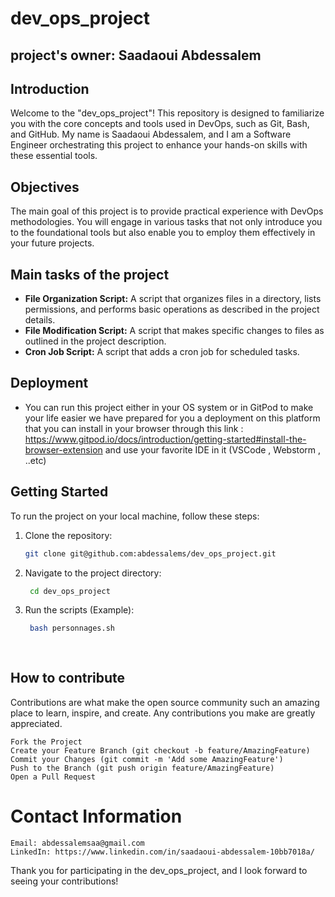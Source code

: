 # dev_ops_project

## project's owner: Saadaoui Abdessalem 

## Introduction
Welcome to the "dev_ops_project"! This repository is designed to familiarize you with the core concepts and tools used in DevOps, such as Git, Bash, and GitHub. My name is Saadaoui Abdessalem, and I am a Software Engineer orchestrating this project to enhance your hands-on skills with these essential tools.

## Objectives
The main goal of this project is to provide practical experience with DevOps methodologies. You will engage in various tasks that not only introduce you to the foundational tools but also enable you to employ them effectively in your future projects.


## Main tasks of the project
- **File Organization Script:** A script that organizes files in a directory, lists permissions, and performs basic operations as described in the project details.
- **File Modification Script:** A script that makes specific changes to files as outlined in the project description.
- **Cron Job Script:**  A script that adds a cron job for scheduled tasks.
## Deployment 
- You can run this project either in your OS system or in GitPod to make your life easier we have prepared for you a deployment on this platform that you can
install in your browser through this link : https://www.gitpod.io/docs/introduction/getting-started#install-the-browser-extension and use your favorite IDE in it (VSCode , Webstorm , ..etc)

## Getting Started
To run the project on your local machine, follow these steps:
1. Clone the repository:
   ```bash
   git clone git@github.com:abdessalems/dev_ops_project.git
2. Navigate to the project directory:
   ```bash
	cd dev_ops_project
3. Run the scripts (Example):
   ```bash
	bash personnages.sh
	
	
## How to contribute 

Contributions are what make the open source community such an amazing place to learn, inspire, and create. 
Any contributions you make are greatly appreciated.

    Fork the Project
    Create your Feature Branch (git checkout -b feature/AmazingFeature)
    Commit your Changes (git commit -m 'Add some AmazingFeature')
    Push to the Branch (git push origin feature/AmazingFeature)
    Open a Pull Request

#  Contact Information


    Email: abdessalemsaa@gmail.com
    LinkedIn: https://www.linkedin.com/in/saadaoui-abdessalem-10bb7018a/

Thank you for participating in the dev_ops_project, and I look forward to seeing your contributions!


